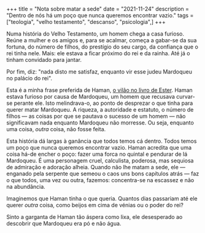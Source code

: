+++
title = "Nota sobre matar a sede"
date = "2021-11-24"
description = "Dentro de nós há um poço que nunca queremos encontrar vazio."
tags = ["teologia", "velho testamento", "descanso", "psicologia",]
+++

Numa história do Velho Testamento, um homem chega a casa furioso. Reúne a mulher e os amigos e, para se acalmar, começa a gabar-se da sua fortuna, do número de filhos, do prestígio do seu cargo, da confiança que o rei tinha nele. Mais: ele estava a ficar próximo do rei e da rainha. Até já o tinham convidado para jantar.

Por fim, diz: "nada disto me satisfaz, enquanto vir esse judeu Mardoqueu no palácio do rei".

Esta é a minha frase preferida de Haman, [o vilão no livro de Ester](https://www.bible.com/bible/432/est.5.13). Haman estava furioso por causa de Mardoqueu, um homem que recusava curvar-se perante ele. Isto melindrava-o, ao ponto de desprezar o que tinha para querer matar Mardoqueu. A riqueza, a autoridade e estatuto, o número de filhos — as coisas por que se pautava o sucesso de um homem — não significavam nada enquanto Mardoqueu não morresse. Ou seja, enquanto uma coisa, *outra* coisa, não fosse feita.

Esta história dá largas à ganância que todos temos cá dentro. Todos temos um poço que nunca queremos encontrar vazio. Haman acredita que uma coisa há-de encher o poço: fazer uma forca no quintal e pendurar de lá Mardoqueu. É uma personagem cruel, calculista, poderosa, mas sequiosa de admiração e adoração alheia. Quando não lhe matam a sede, ele — enganado pela serpente que semeou o caos uns bons capítulos atrás — faz o que todos, uma vez ou outra, fazemos: concentra-se na escassez e não na abundância.

Imaginemos que Haman tinha o que queria. Quantos dias passariam até ele querer *outra* coisa, como beijos em cima de vénias ou o poder do rei?

Sinto a garganta de Haman tão áspera como lixa, ele desesperado ao descobrir que Mardoqueu era pó e não água.
